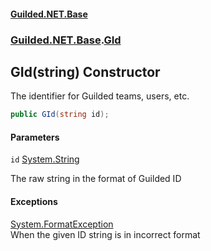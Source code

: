 
#### [Guilded.NET.Base](Guilded_NET_Base 'Guilded.NET.Base')
### [Guilded.NET.Base](Guilded_NET_Base#Guilded_NET_Base 'Guilded.NET.Base').[GId](GId 'Guilded.NET.Base.GId')
## GId(string) Constructor

The identifier for Guilded teams, users, etc.
```csharp
public GId(string id);
```

#### Parameters

<a name='Guilded_NET_Base_GId_GId(string)_id'></a>
`id` [System.String](https://docs.microsoft.com/en-us/dotnet/api/System.String 'System.String')

The raw string in the format of Guilded ID


#### Exceptions

[System.FormatException](https://docs.microsoft.com/en-us/dotnet/api/System.FormatException 'System.FormatException')  
When the given ID string is in incorrect format
